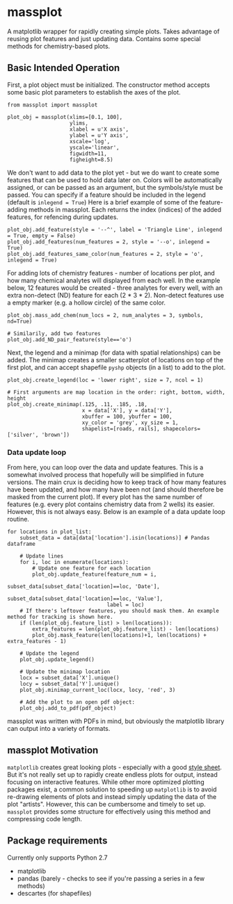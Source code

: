 # massplot
A matplotlib wrapper for rapidly creating simple plots. Takes advantage of reusing plot features and just updating data. Contains some special methods for chemistry-based plots.

## Basic Intended Operation
First, a plot object must be initialized. The constructor method accepts some basic plot parameters to establish the axes of the plot.

```
from massplot import massplot

plot_obj = massplot(xlims=[0.1, 100],
                    ylims,
                    xlabel = u'X axis',
                    ylabel = u'Y axis',
                    xscale='log',
                    yscale='linear',
                    figwidth=11,
                    figheight=8.5)
```

We don't want to add data to the plot yet - but we do want to create some features that can be used to hold data later on. Colors will be automatically assigned, or can be passed as an argument, but the symbols/style must be passed. You can specify if a feature should be included in the legend (default is `inlegend = True`) Here is a brief example of some of the feature-adding methods in massplot. Each returns the index (indices) of the added features, for refencing during updates.
```
plot_obj.add_feature(style = '--^', label = 'Triangle Line', inlegend = True, empty = False)
plot_obj.add_features(num_features = 2, style = '--o', inlegend = True)
plot_obj.add_features_same_color(num_features = 2, style = 'o', inlegend = True)
```
For adding lots of chemistry features - number of locations per plot, and how many chemical analytes will displayed from each well. In the example below, 12 features would be created - three analytes for every well, with an extra non-detect (ND) feature for each (2 * 3 * 2). Non-detect features use a empty marker (e.g. a hollow circle) of the same color.
```
plot_obj.mass_add_chem(num_locs = 2, num_analytes = 3, symbols, nd=True)

# Similarily, add two features
plot_obj.add_ND_pair_feature(style=='o')
```
Next, the legend and a minimap (for data with spatial relationships) can be added. The minimap creates a smaller scatterplot of locations on top of the first plot, and can accept shapefile `pyshp` objects (in a list) to add to the plot. 
```
plot_obj.create_legend(loc = 'lower right', size = 7, ncol = 1)

# First arguments are map location in the order: right, bottom, width, height
plot_obj.create_minimap(.125, .11, .185, .18,
                        x = data['X'], y = data['Y'],
                        xbuffer = 100, ybuffer = 100,
                        xy_color = 'grey', xy_size = 1,
                        shapelist=[roads, rails], shapecolors=['silver', 'brown'])
```
### Data update loop
From here, you can loop over the data and update features. This is a somewhat involved process that hopefully will be simplified in future versions. The main crux is deciding how to keep track of how many features have been updated, and how many have been not (and should therefore be masked from the current plot). If every plot has the same number of features (e.g. every plot contains chemistry data from 2 wells) its easier. However, this is not always easy. Below is an example of a data update loop routine.
```
for locations in plot_list:
    subset_data = data[data['location'].isin(locations)] # Pandas dataframe
    
    # Update lines
    for i, loc in enumerate(locations):
        # Update one feature for each location
        plot_obj.update_feature(feature_num = i,
                                subset_data[subset_data['location]==loc, 'Date'],
                                subset_data[subset_data['location]==loc, 'Value'],
                                label = loc)
    # If there's leftover features, you should mask them. An example method for tracking is shown here.
    if (len(plot_obj.feature_list) > len(locations)):
        extra_features = len(plot_obj.feature_list) - len(locations)
        plot_obj.mask_feature(len(locations)+1, len(locations) + extra_features - 1)
    
    # Update the legend
    plot_obj.update_legend()
    
    # Update the minimap location
    locx = subset_data['X'].unique()
    locy = subset_data['Y'].unique()
    plot_obj.minimap_current_loc(locx, locy, 'red', 3)
    
    # Add the plot to an open pdf object:
    plot_obj.add_to_pdf(pdf_object)
```
massplot was written with PDFs in mind, but obviously the matplotlib library can output into a variety of formats.

## massplot Motivation
`matplotlib` creates great looking plots - especially with a good [style sheet](https://tonysyu.github.io/raw_content/matplotlib-style-gallery/gallery.html). But it's not really set up to rapidly create endless plots for output, instead focusing on interactive features. While other more optimized plotting packages exist, a common solution to speeding up `matplotlib` is to avoid re-drawing elements of plots and instead simply updating the data of the plot "artists". However, this can be cumbersome and timely to set up. `massplot` provides some structure for effectively using this method and compressing code length.

## Package requirements
Currently only supports Python 2.7
- matplotlib
- pandas (barely - checks to see if you're passing a series in a few methods)
- descartes (for shapefiles)
